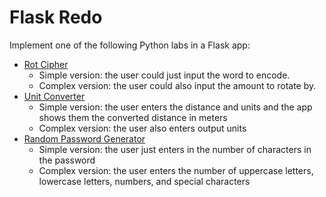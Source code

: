 # Flask Redo

Implement one of the following Python labs in a Flask app:

- [Rot Cipher](../../1%20Python/labs/11%20Rot%20Cipher.md)
  - Simple version: the user could just input the word to encode.
  - Complex version: the user could also input the amount to rotate by.
- [Unit Converter](../../1%20Python/labs/12%20Unit%20Converter.md)
  - Simple version: the user enters the distance and units and the app shows them the converted distance in meters
  - Complex version: the user also enters output units
- [Random Password Generator](../../1%20Python/labs/06%20Random%20Password%20Generator.md)
  - Simple version: the user just enters in the number of characters in the password
  - Complex version: the user enters the number of uppercase letters, lowercase letters, numbers, and special characters

